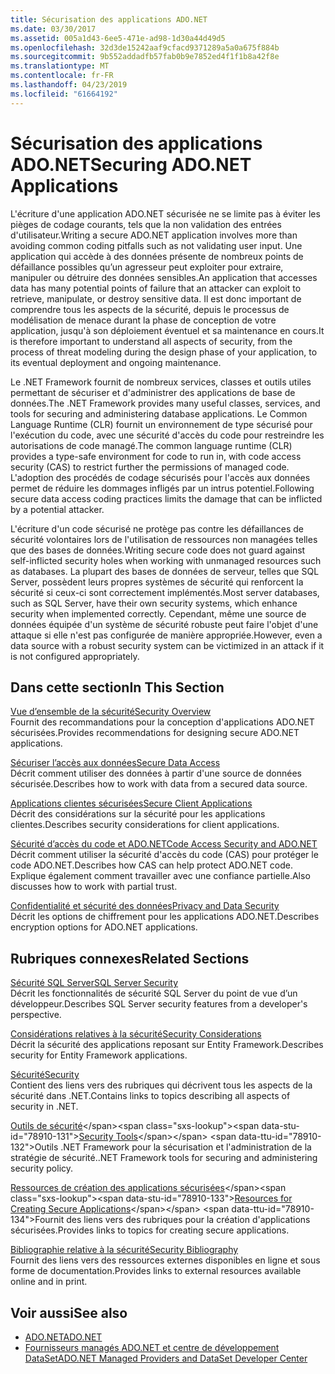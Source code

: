 ```yaml
---
title: Sécurisation des applications ADO.NET
ms.date: 03/30/2017
ms.assetid: 005a1d43-6ee5-471e-ad98-1d30a44d49d5
ms.openlocfilehash: 32d3de15242aaf9cfacd9371289a5a0a675f884b
ms.sourcegitcommit: 9b552addadfb57fab0b9e7852ed4f1f1b8a42f8e
ms.translationtype: MT
ms.contentlocale: fr-FR
ms.lasthandoff: 04/23/2019
ms.locfileid: "61664192"
---
```

# <a name="securing-adonet-applications"></a><span data-ttu-id="78910-102">Sécurisation des applications ADO.NET</span><span class="sxs-lookup"><span data-stu-id="78910-102">Securing ADO.NET Applications</span></span>
<span data-ttu-id="78910-103">L'écriture d'une application ADO.NET sécurisée ne se limite pas à éviter les pièges de codage courants, tels que la non validation des entrées d'utilisateur.</span><span class="sxs-lookup"><span data-stu-id="78910-103">Writing a secure ADO.NET application involves more than avoiding common coding pitfalls such as not validating user input.</span></span> <span data-ttu-id="78910-104">Une application qui accède à des données présente de nombreux points de défaillance possibles qu’un agresseur peut exploiter pour extraire, manipuler ou détruire des données sensibles.</span><span class="sxs-lookup"><span data-stu-id="78910-104">An application that accesses data has many potential points of failure that an attacker can exploit to retrieve, manipulate, or destroy sensitive data.</span></span> <span data-ttu-id="78910-105">Il est donc important de comprendre tous les aspects de la sécurité, depuis le processus de modélisation de menace durant la phase de conception de votre application, jusqu'à son déploiement éventuel et sa maintenance en cours.</span><span class="sxs-lookup"><span data-stu-id="78910-105">It is therefore important to understand all aspects of security, from the process of threat modeling during the design phase of your application, to its eventual deployment and ongoing maintenance.</span></span>  
  
 <span data-ttu-id="78910-106">Le .NET Framework fournit de nombreux services, classes et outils utiles permettant de sécuriser et d'administrer des applications de base de données.</span><span class="sxs-lookup"><span data-stu-id="78910-106">The .NET Framework provides many useful classes, services, and tools for securing and administering database applications.</span></span> <span data-ttu-id="78910-107">Le Common Language Runtime (CLR) fournit un environnement de type sécurisé pour l'exécution du code, avec une sécurité d'accès du code pour restreindre les autorisations de code managé.</span><span class="sxs-lookup"><span data-stu-id="78910-107">The common language runtime (CLR) provides a type-safe environment for code to run in, with code access security (CAS) to restrict further the permissions of managed code.</span></span> <span data-ttu-id="78910-108">L'adoption des procédés de codage sécurisés pour l'accès aux données permet de réduire les dommages infligés par un intrus potentiel.</span><span class="sxs-lookup"><span data-stu-id="78910-108">Following secure data access coding practices limits the damage that can be inflicted by a potential attacker.</span></span>  
  
 <span data-ttu-id="78910-109">L'écriture d'un code sécurisé ne protège pas contre les défaillances de sécurité volontaires lors de l'utilisation de ressources non managées telles que des bases de données.</span><span class="sxs-lookup"><span data-stu-id="78910-109">Writing secure code does not guard against self-inflicted security holes when working with unmanaged resources such as databases.</span></span> <span data-ttu-id="78910-110">La plupart des bases de données de serveur, telles que SQL Server, possèdent leurs propres systèmes de sécurité qui renforcent la sécurité si ceux-ci sont correctement implémentés.</span><span class="sxs-lookup"><span data-stu-id="78910-110">Most server databases, such as SQL Server, have their own security systems, which enhance security when implemented correctly.</span></span> <span data-ttu-id="78910-111">Cependant, même une source de données équipée d'un système de sécurité robuste peut faire l'objet d'une attaque si elle n'est pas configurée de manière appropriée.</span><span class="sxs-lookup"><span data-stu-id="78910-111">However, even a data source with a robust security system can be victimized in an attack if it is not configured appropriately.</span></span>  
  
## <a name="in-this-section"></a><span data-ttu-id="78910-112">Dans cette section</span><span class="sxs-lookup"><span data-stu-id="78910-112">In This Section</span></span>  
 [<span data-ttu-id="78910-113">Vue d’ensemble de la sécurité</span><span class="sxs-lookup"><span data-stu-id="78910-113">Security Overview</span></span>](../../../../docs/framework/data/adonet/security-overview.md)  
 <span data-ttu-id="78910-114">Fournit des recommandations pour la conception d'applications ADO.NET sécurisées.</span><span class="sxs-lookup"><span data-stu-id="78910-114">Provides recommendations for designing secure ADO.NET applications.</span></span>  
  
 [<span data-ttu-id="78910-115">Sécuriser l’accès aux données</span><span class="sxs-lookup"><span data-stu-id="78910-115">Secure Data Access</span></span>](../../../../docs/framework/data/adonet/secure-data-access.md)  
 <span data-ttu-id="78910-116">Décrit comment utiliser des données à partir d'une source de données sécurisée.</span><span class="sxs-lookup"><span data-stu-id="78910-116">Describes how to work with data from a secured data source.</span></span>  
  
 [<span data-ttu-id="78910-117">Applications clientes sécurisées</span><span class="sxs-lookup"><span data-stu-id="78910-117">Secure Client Applications</span></span>](../../../../docs/framework/data/adonet/secure-client-applications.md)  
 <span data-ttu-id="78910-118">Décrit des considérations sur la sécurité pour les applications clientes.</span><span class="sxs-lookup"><span data-stu-id="78910-118">Describes security considerations for client applications.</span></span>  
  
 [<span data-ttu-id="78910-119">Sécurité d’accès du code et ADO.NET</span><span class="sxs-lookup"><span data-stu-id="78910-119">Code Access Security and ADO.NET</span></span>](../../../../docs/framework/data/adonet/code-access-security.md)  
 <span data-ttu-id="78910-120">Décrit comment utiliser la sécurité d'accès du code (CAS) pour protéger le code ADO.NET.</span><span class="sxs-lookup"><span data-stu-id="78910-120">Describes how CAS can help protect ADO.NET code.</span></span> <span data-ttu-id="78910-121">Explique également comment travailler avec une confiance partielle.</span><span class="sxs-lookup"><span data-stu-id="78910-121">Also discusses how to work with partial trust.</span></span>  
  
 [<span data-ttu-id="78910-122">Confidentialité et sécurité des données</span><span class="sxs-lookup"><span data-stu-id="78910-122">Privacy and Data Security</span></span>](../../../../docs/framework/data/adonet/privacy-and-data-security.md)  
 <span data-ttu-id="78910-123">Décrit les options de chiffrement pour les applications ADO.NET.</span><span class="sxs-lookup"><span data-stu-id="78910-123">Describes encryption options for ADO.NET applications.</span></span>  
  
## <a name="related-sections"></a><span data-ttu-id="78910-124">Rubriques connexes</span><span class="sxs-lookup"><span data-stu-id="78910-124">Related Sections</span></span>  
 [<span data-ttu-id="78910-125">Sécurité SQL Server</span><span class="sxs-lookup"><span data-stu-id="78910-125">SQL Server Security</span></span>](../../../../docs/framework/data/adonet/sql/sql-server-security.md)  
 <span data-ttu-id="78910-126">Décrit les fonctionnalités de sécurité SQL Server du point de vue d’un développeur.</span><span class="sxs-lookup"><span data-stu-id="78910-126">Describes SQL Server security features from a developer's perspective.</span></span>  
  
 [<span data-ttu-id="78910-127">Considérations relatives à la sécurité</span><span class="sxs-lookup"><span data-stu-id="78910-127">Security Considerations</span></span>](../../../../docs/framework/data/adonet/ef/security-considerations.md)  
 <span data-ttu-id="78910-128">Décrit la sécurité des applications reposant sur Entity Framework.</span><span class="sxs-lookup"><span data-stu-id="78910-128">Describes security for Entity Framework applications.</span></span>  
  
 [<span data-ttu-id="78910-129">Sécurité</span><span class="sxs-lookup"><span data-stu-id="78910-129">Security</span></span>](../../../../docs/standard/security/index.md)  
 <span data-ttu-id="78910-130">Contient des liens vers des rubriques qui décrivent tous les aspects de la sécurité dans .NET.</span><span class="sxs-lookup"><span data-stu-id="78910-130">Contains links to topics describing all aspects of security in .NET.</span></span>  
  
 <span data-ttu-id="78910-131">[Outils de sécurité](https://docs.microsoft.com/previous-versions/visualstudio/visual-studio-2008/7w3fd0wb(v=vs.90))</span><span class="sxs-lookup"><span data-stu-id="78910-131">[Security Tools](https://docs.microsoft.com/previous-versions/visualstudio/visual-studio-2008/7w3fd0wb(v=vs.90))</span></span>  
 <span data-ttu-id="78910-132">Outils .NET Framework pour la sécurisation et l'administration de la stratégie de sécurité.</span><span class="sxs-lookup"><span data-stu-id="78910-132">.NET Framework tools for securing and administering security policy.</span></span>  
  
 <span data-ttu-id="78910-133">[Ressources de création des applications sécurisées](https://docs.microsoft.com/previous-versions/visualstudio/visual-studio-2010/ms165101(v=vs.100))</span><span class="sxs-lookup"><span data-stu-id="78910-133">[Resources for Creating Secure Applications](https://docs.microsoft.com/previous-versions/visualstudio/visual-studio-2010/ms165101(v=vs.100))</span></span>  
 <span data-ttu-id="78910-134">Fournit des liens vers des rubriques pour la création d'applications sécurisées.</span><span class="sxs-lookup"><span data-stu-id="78910-134">Provides links to topics for creating secure applications.</span></span>  
  
 [<span data-ttu-id="78910-135">Bibliographie relative à la sécurité</span><span class="sxs-lookup"><span data-stu-id="78910-135">Security Bibliography</span></span>](/visualstudio/ide/security-bibliography)  
 <span data-ttu-id="78910-136">Fournit des liens vers des ressources externes disponibles en ligne et sous forme de documentation.</span><span class="sxs-lookup"><span data-stu-id="78910-136">Provides links to external resources available online and in print.</span></span>  
  
## <a name="see-also"></a><span data-ttu-id="78910-137">Voir aussi</span><span class="sxs-lookup"><span data-stu-id="78910-137">See also</span></span>

- [<span data-ttu-id="78910-138">ADO.NET</span><span class="sxs-lookup"><span data-stu-id="78910-138">ADO.NET</span></span>](../../../../docs/framework/data/adonet/index.md)
- [<span data-ttu-id="78910-139">Fournisseurs managés ADO.NET et centre de développement DataSet</span><span class="sxs-lookup"><span data-stu-id="78910-139">ADO.NET Managed Providers and DataSet Developer Center</span></span>](https://go.microsoft.com/fwlink/?LinkId=217917)
